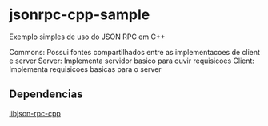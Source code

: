# jsonrpc-cpp-sample

Exemplo simples de uso do JSON RPC em C++

Commons: Possui fontes compartilhados entre as implementacoes de client e server
Server: Implementa servidor basico para ouvir requisicoes
Client: Implementa requisicoes basicas para o server 

## Dependencias
[libjson-rpc-cpp](https://github.com/cinemast/libjson-rpc-cpp)
